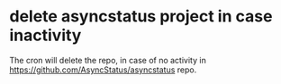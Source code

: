 # delete asyncstatus project in case inactivity

The cron will delete the repo, in case of no activity in https://github.com/AsyncStatus/asyncstatus repo.

